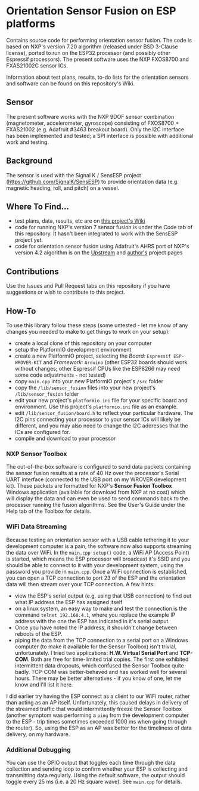 # Orientation Sensor Fusion on ESP platforms
Contains source code for performing orientation sensor fusion. The code is based on NXP's version 7.20 algorithm (released under BSD 3-Clause license), ported to run on the ESP32 processor (and possibly other Espressif processors). The present software uses the NXP FXOS8700 and FXAS21002C sensor ICs.

Information about test plans, results, to-do lists for the orientation sensors and software can be found on this repository's Wiki.

## Sensor
The present software works with the NXP 9DOF sensor combination (magnetometer, accelerometer, gyroscope) consisting of FXOS8700 + FXAS21002 (e.g. Adafruit #3463 breakout board). Only the I2C interface has been implemented and tested; a SPI interface is possible with additional work and testing.

## Background
The sensor is used with the Signal K / SensESP project (https://github.com/SignalK/SensESP) to provide orientation data (e.g. magnetic heading, roll, and pitch) on a vessel.

## Where To Find...
- test plans, data, results, etc are on [this project's Wiki](https://github.com/BjarneBitscrambler/OrientationSensorFusion-ESP/wiki)
- code for running NXP's version 7 sensor fusion is under the Code tab of this repository. It hasn't been integrated to work with the SensESP project yet.
- code for orientation sensor fusion using Adafruit's AHRS port of NXP's version 4.2 algorithm is on the [Upstream](https://github.com/SignalK/SensESP) and [author's](https://github.com/BjarneBitscrambler/SensESP) project pages

## Contributions
Use the Issues and Pull Request tabs on this repository if you have suggestions or wish to contribute to this project.

## How-To
To use this library follow these steps (some untested - let me know of any changes you needed to make to get things to work on your setup):
- create a local clone of this repository on your computer
- setup the PlatformIO development environment
- create a new PlatformIO project, selecting the *Board:* `Espressif ESP-WROVER-KIT` and *Framework:* `Arduino` (other ESP32 boards should work without changes; other Espressif CPUs like the ESP8266 may need some code adjustments - not tested)
- copy `main.cpp` into your new PlatformIO project's `/src` folder
- copy the `/lib/sensor_fusion` files into your new project's `/lib/sensor_fusion` folder
- edit your new project's `platformio.ini` file for your specific board and environment. Use this project's `platformio.ini` file as an example.
- edit `/lib/sensor_fusion/board.h` to reflect your particular hardware. The I2C pins connecting your processor to your sensor ICs will likely be different, and you may also need to change the I2C addresses that the ICs are configured for.
- compile and download to your processor

### NXP Sensor Toolbox
The out-of-the-box software is configured to send data packets containing the sensor fusion results at a rate of 40 Hz over the processor's Serial UART interface (connected to the USB port on my WROVER development kit). These packets are formatted for NXP's **Sensor Fusion Toolbox** Windows application (available for download from NXP at no cost) which will display the data and can even be used to send commands back to the processor running the fusion algorithms. See the User's Guide under the Help tab of the Toolbox for details.

### WiFi Data Streaming
Because testing an orientation sensor with a USB cable tethering it to your development computer is a pain, the software now also supports streaming the data over WiFi. In the `main.cpp setup()` code, a WiFi AP (Access Point) is started, which means the ESP processor will broadcast it's SSID and you should be able to connect to it with your development system, using the password you provide in `main.cpp`. Once a WiFi connection is established, you can open a TCP connection to port 23 of the ESP and the orientation data will then stream over your TCP connection.  A few hints:
- view the ESP's serial output (e.g. using that USB connection) to find out what IP address the ESP has assigned itself
- on a linux system, an easy way to make and test the connection is the command `telnet 192.168.4.1`, where you replace the example IP address with the one the ESP has indicated in it's serial output. 
- Once you have noted the IP address, it shouldn't change between reboots of the ESP.
- piping the data from the TCP connection to a serial port on a Windows computer (to make it available for the Sensor Toolbox) isn't trivial, unfortunately. I tried two applications: **H.W. Virtual Serial Port** and **TCP-COM**.  Both are free for time-limited trial copies. The first one exhibited intermittent data dropouts, which confused the Sensor Toolbox quite badly. TCP-COM was better-behaved and has worked well for several hours. There may be better alternatives - if you know of one, let me know and I'll list it here.

I did earlier try having the ESP connect as a client to our WiFi router, rather than acting as an AP itself. Unfortunately, this caused delays in delivery of the streamed traffic that would intermittently freeze the Sensor Toolbox (another symptom was performing a `ping` from the development computer to the ESP - trip times sometimes exceeded 1000 ms when going through the router).  So, using the ESP as an AP was better for the timeliness of data delivery, on my hardware.

### Additional Debugging
You can use the GPIO output that toggles each time through the data collection and sending loop to confirm whether your ESP is collecting and transmitting data regularly. Using the default software, the output should toggle every 25 ms (i.e. a 20 Hz square wave). See `main.cpp` for details.

